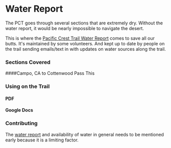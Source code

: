 # Water Report
  The PCT goes through several sections that are extremely dry. Without the water report, it would be nearly impossible to navigate the desert. 
  
  This is where the [Pacific Crest Trail Water Report](https://pctwater.com/) comes to save all our butts. It's maintained by some volunteers. And kept up to date by people on the trail sending emails/text in with updates on water sources along the trail.
  
### Sections Covered
####Campo, CA to Cottenwood Pass
  This 


### Using on the Trail
#### PDF
#### Google Docs

### Contributing
  
The [water report](https://pctwater.com/) and availability of water in general needs to be mentioned early because it is a limiting factor.


